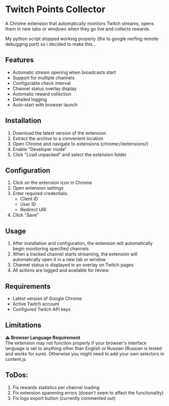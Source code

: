 # Twitch Points Collector

A Chrome extension that automatically monitors Twitch streams, opens them in new tabs or windows when they go live and collects rewards.

My python script stopped working properly (thx to google nerfing remote debugging port) so i decided to make this...

## Features

- Automatic stream opening when broadcasts start
- Support for multiple channels
- Configurable check interval
- Channel status overlay display
- Automatic reward collection
- Detailed logging
- Auto-start with browser launch

## Installation

1. Download the latest version of the extension
2. Extract the archive to a convenient location
3. Open Chrome and navigate to extensions (chrome://extensions/)
4. Enable "Developer mode"
5. Click "Load unpacked" and select the extension folder

## Configuration

1. Click on the extension icon in Chrome
2. Open extension settings
3. Enter required credentials:
   - Client ID  
   - User ID  
   - Redirect URI  
4. Click "Save"

## Usage

1. After installation and configuration, the extension will automatically begin monitoring specified channels
2. When a tracked channel starts streaming, the extension will automatically open it in a new tab or window
3. Channel status is displayed in an overlay on Twitch pages
4. All actions are logged and available for review

## Requirements

- Latest version of Google Chrome
- Active Twitch account 
- Configured Twitch API keys

## Limitations

⚠️ **Browser Language Requirement**  
The extension may not function properly if your browser's interface language is set to anything other than English or Russian (Russian is tested and works for sure). Otherwise you might need to add your own selectors in content.js

## ToDos:

1. Fix rewards statistics per channel loading
2. Fix extension spamming errors (doesn't seem to affect the functionality)
3. Fix logs export button (currently commented out)